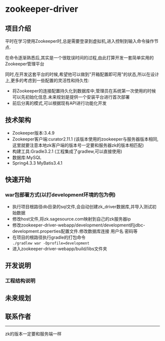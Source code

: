 # zookeeper-driver
## 项目介绍
平时在学习使用Zookeeper时,总是需要登录到虚拟机,进入控制到输入命令操作节点.
    
在命令逐渐熟悉后,其实是一个很耽误时间的过程,由此打算开发一套简单实用的Zookeeper管理平台
    
同时,在开发这套平台的时候,希望他可以做到"开箱配置即可用"的状态,所以在设计上,更多的考虑到一些配置的灵活性和持久性:
    
- 将Zookeeper的连接配置持久化到数据库中,管理员在系统第一次使用的时候可以先初始化信息.未来规划是提供一个安装平台进行首次部署
- 前后分离的模式,可以根据现有API进行功能化开发
        
## 技术架构
- Zookeeper版本:3.4.9
- Zookeeper客户端:curator2.11.1 (该版本使用的zookeeper与服务器版本相同,这里就要注意本地zk客户端的版本号一定要和服务器zk的版本相匹配)
- 构建工具:Gradle3.2.1 (工程集成了gradlew,可以直接使用)
- 数据库:MySQL
- Spring4.3.3 MyBatis3.4.1 

## 快速开始
### war包部署方式(以打development环境的包为例)
- 执行项目根路径db目录的sql文件,会自动创建zk_driver数据库,并导入测试初始数据
- 修改host文件,将zk.sagesource.com映射到自己的zk服务器ip
- 修改zookeeper-driver-webapp/development/development的jdbc-development.properties配置文件.修改数据库连接 用户名 密码等
- 在项目的根路径执行gradle的打包命令  
    `./gradlew war -Dprofile=development`
- 进入zookeeper-driver-webapp/build/libs文件夹

## 开发说明
### 工程结构说明

## 未来规划

## 联系作者


-----
zk的版本一定要和服务端一样
